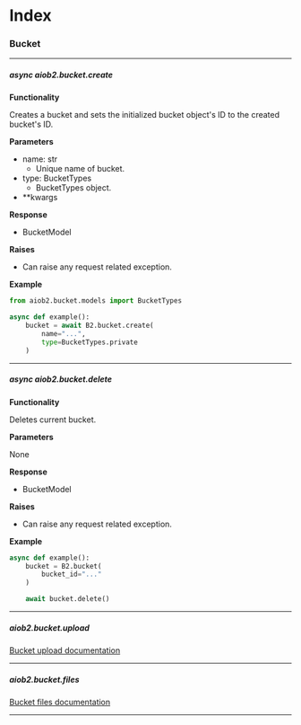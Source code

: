 # Index

### Bucket
___

##### async aiob2.bucket.create

**Functionality**

Creates a bucket and sets the initialized bucket object's ID to the created bucket's ID.


**Parameters**

- name: str
    - Unique name of bucket.
- type: BucketTypes
    - BucketTypes object.
- **kwargs

**Response**

- BucketModel

**Raises**

- Can raise any request related exception. 

**Example**

```python
from aiob2.bucket.models import BucketTypes

async def example():
    bucket = await B2.bucket.create(
        name="...",
        type=BucketTypes.private
    )
```

___

##### async aiob2.bucket.delete

**Functionality**

Deletes current bucket.


**Parameters**

None

**Response**

- BucketModel

**Raises**

- Can raise any request related exception. 

**Example**

```python
async def example():
    bucket = B2.bucket(
        bucket_id="..."
    )

    await bucket.delete()
```

___

##### aiob2.bucket.upload

[Bucket upload documentation](/docs/bucket_upload.md)
___

##### aiob2.bucket.files

[Bucket files documentation](/docs/bucket_files.md)
___